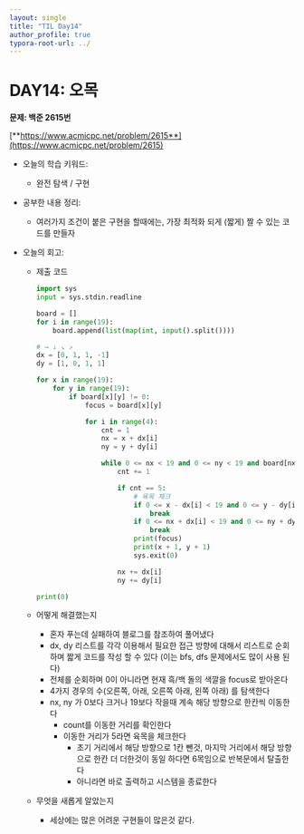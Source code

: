 ```yaml
---
layout: single
title: "TIL Day14"
author_profile: true
typora-root-url: ../
---
```

# DAY14: 오목

**문제: 백준 2615번**

[**https://www.acmicpc.net/problem/2615**](https://www.acmicpc.net/problem/2615)

- 오늘의 학습 키워드:
    - 완전 탐색 / 구현

- 공부한 내용 정리:
    - 여러가지 조건이 붙은 구현을 할때에는, 가장 최적화 되게 (짧게) 짤 수 있는 코드를 만들자
    
- 오늘의 회고:
    - 제출 코드
        
        ```python
        import sys
        input = sys.stdin.readline
        
        board = []
        for i in range(19):
            board.append(list(map(int, input().split())))
        
        # → ↓ ↘ ↗
        dx = [0, 1, 1, -1]
        dy = [1, 0, 1, 1]
        
        for x in range(19):
            for y in range(19):
                if board[x][y] != 0:
                    focus = board[x][y]
        
                    for i in range(4):
                        cnt = 1
                        nx = x + dx[i]
                        ny = y + dy[i]
        
                        while 0 <= nx < 19 and 0 <= ny < 19 and board[nx][ny] == focus:
                            cnt += 1
        
                            if cnt == 5:
                                # 육목 체크
                                if 0 <= x - dx[i] < 19 and 0 <= y - dy[i] < 19 and board[x - dx[i]][y - dy[i]] == focus:
                                    break
                                if 0 <= nx + dx[i] < 19 and 0 <= ny + dy[i] < 19 and board[nx + dx[i]][ny + dy[i]] == focus:
                                    break
                                print(focus)
                                print(x + 1, y + 1)
                                sys.exit(0)
        
                            nx += dx[i]
                            ny += dy[i]
        
        print(0)
        ```
        
    - 어떻게 해결했는지
        - 혼자 푸는데 실패하여 블로그를 참조하여 풀어냈다
        - dx, dy 리스트를 각각 이용해서 필요한 접근 방향에 대해서 리스트로 순회하며 짧게 코드를 작성 할 수 있다 (이는 bfs, dfs 문제에서도 많이 사용 된다)
        - 전체를 순회하며 0이 아니라면 현재 흑/백 돌의 색깔을 focus로 받아온다
        - 4가지 경우의 수(오른쪽, 아래, 오른쪽 아래, 왼쪽 아래) 를 탐색한다
        - nx, ny 가 0보다 크거나 19보다 작을때 계속 해당 방향으로 한칸씩 이동한다
            - count를 이동한 거리를 확인한다
            - 이동한 거리가 5라면 육목을 체크한다
                - 초기 거리에서 해당 방향으로 1칸 뺀것, 마지막 거리에서 해당 방향으로 한칸 더 더한것이 동일 하다면 6목임으로 반복문에서 탈출한다
                - 아니라면 바로 출력하고 시스템을 종료한다
    - 무엇을 새롭게 알았는지
        - 세상에는 많은 어려운 구현들이 많은것 같다.